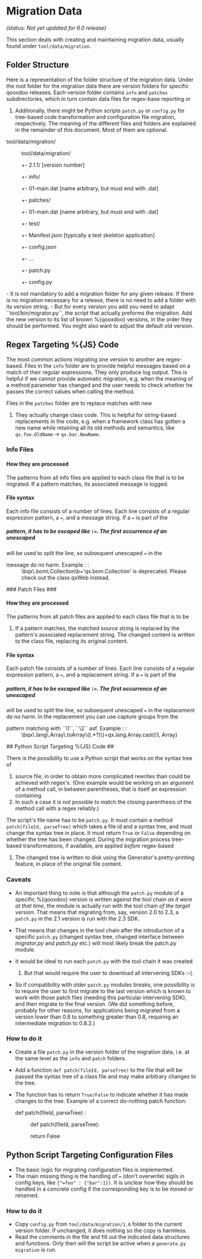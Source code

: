 # Migration Data #

*(status: Not yet updated for 6.0 release)*

This section deals with creating and maintaining migration data, usually found under ``tool/data/migration``.

## Folder Structure ##

Here is a representation of the folder structure of the migration data. Under
the root folder for the migration data there are version folders for specific
qooxdoo releases. Each version folder contains ``info`` and ``patches``
subdirectories, which in turn contain data files for regex-base reporting or
1. Additionally, there might be Python scripts ``patch.py`` or
   ``config.py`` for tree-based code transformation and configuration file
   migration, respectively.  The meaning of the different files and folders are
   explained in the remainder of this document. Most of them are optional.


<dl>
  <dt>      tool/data/migration/</dt>
  <dd>
    <p>tool/data/migration/</p>
    <p>+- 2.1.1/                   [version number]</p>
    <p>+- info/</p>
    <p>+- 01-main.dat          [name arbitrary, but must end with .dat]</p>
    <p>+- patches/</p>
    <p>+- 01-main.dat          [name arbitrary, but must end with .dat]</p>
    <p>+- test/</p>
    <p>+- Manifest.json        [typically a test skeleton application]</p>
    <p>+- config.json</p>
    <p>+- ...</p>
    <p>+- patch.py</p>
    <p>+- config.py</p>
  </dd>
</dl>
- It is not mandatory to add a migration folder for any given release. If there
  is no migration necessary for a release, there is no need to add a
  folder with its version string.
- But for every version you add you need to adapt ``tool/bin/migrator.py``, the
  script that actually preforms the migration. Add the new version to its list
  of known %{qooxdoo} versions, in the order they should be performed. You
  might also want to adjust the default old version.


## Regex Targeting %{JS} Code ##

The most common actions migrating one version to another are regex-based. Files
in the ``info`` folder are to provide helpful messages based on a match of their
regular expressions. They only produce log output. This is helpful if we cannot
provide automatic migration, e.g. when the meaning of a method parameter has
changed and the user needs to check whether he passes the correct values when
calling the method.

Files in the ``patches`` folder are to replace matches with new
1. They actually change class code. This is helpful for string-based
   replacements in the code, e.g. when a framework class has gotten a new name
   while retaining all its old methods and semantics, like ``qx.foo.OldName`` ->
   ``qx.bar.NewName``.


### Info Files ###

#### How they are processed ####

The patterns from all info files are applied to each class file that is to be migrated. If a
pattern matches, its associated message is logged.

#### File syntax ####

Each info file consists of a number of lines. Each line consists of a regular
expression pattern, a ``=``, and a message string. If a ``=`` is part of the
##### pattern, it has to be escaped like ``\=``. The first occurrence of an unescaped #####

will be used to split the line, so subsequent unescaped ``=`` in the
<dl>
  <dt>message do no harm. Example :  : </dt>
  <dd>\bqx\.bom\.Collection\b='qx.bom.Collection' is deprecated. Please check out the class qxWeb instead.</dd>
</dl>
### Patch Files ###

#### How they are processed ####

The patterns from all patch files are applied to each class file that is to be
1. If a pattern matches, the matched source string is replaced by the
   pattern's associated replacement string. The changed content is written to the
   class file, replacing its original content.


#### File syntax ####

Each patch file consists of a number of lines. Each line consists of a regular
expression pattern, a ``=``, and a replacement string. If a ``=`` is part of the
##### pattern, it has to be escaped like ``\=``. The first occurrence of an unescaped #####

will be used to split the line, so subsequent unescaped ``=`` in the
replacement do no harm. In the replacement you can use capture groups from the
<dl>
  <dt>pattern matching with ``\1``, ``\2`` asf. Example :  : </dt>
  <dd>\bqx\.lang\.Array\.toArray\((.*?)\)=qx.lang.Array.cast(\1, Array)</dd>
</dl>
## Python Script Targeting %{JS} Code ##

There is the possibility to use a Python script that works on the syntax tree of
1. source file, in order to obtain more complicated rewrites than could be
   achieved with regex's. (One example would be working on an argument of a method
   call, in between parentheses, that is itself an expression containing
2. In such a case it is not possible to match the closing parenthesis
   of the method call with a regex reliably.)


The script's file name has to be ``patch.py``. It must contain a
method ``patch(fileId, parseTree)`` which takes a file id and a syntax tree, and
must change the syntax tree in place. It must return ``True`` or ``False``
depending on whether the tree has been changed.  During the migration process
tree-based transformations, if available, are applied *before* regex-based
1. The changed tree is written to disk using the Generator's
   pretty-printing feature, in place of the original file content.


### Caveats ###

- An important thing to note is that although the ``patch.py`` module of a
  specific %{qooxdoo} version is written against the tool chain *as it were at
  that time*, the module is actually run with the tool chain *of the target
  version*. That means that migrating from, say, version 2.0 to 2.3, a
  ``patch.py`` in the 2.1 version is run with the 2.3 SDK.
- That means that changes in the tool chain after the introduction of a specific
  ``patch.py`` (changed syntax tree, changed interface between *migrator.py*
  and *patch.py* etc.) will most likely break the patch.py module.
- It would be ideal to run each ``patch.py`` with the tool chain it was created
   1. But that would require the user to download all intervening SDKs :-(.

- So if compatibility with older ``patch.py`` modules breaks, one possibility is
  to require the user to first migrate to the last version which is known to
  work with those patch files (needing this particular intervening SDK), and
  then migrate to the final version. (We did something before, probably for
  other reasons, for applications being migrated from a version lower than 0.8
  to something greater than 0.8, requiring an intermediate migration to 0.8.2.)


### How to do it ###

- Create a file ``patch.py`` in the version folder of the migration data, i.e.
  at the same level as the ``info`` and ``patch`` folders.
- Add a function ``def patch(fileId, parseTree)`` to the file that will be
  passed the syntax tree of a class file and may make arbitrary changes to the
  tree.
- The function has to return ``True/False`` to indicate whether it has made
  changes to the tree. Example of a correct do-nothing patch function:

  <dl>
    <dt>   def patch(fileId, parseTree) : </dt>
    <dd>
      <p>def patch(fileId, parseTree):</p>
    <p>return False</p>
  </dd>
  </dl>

## Python Script Targeting Configuration Files ##

- The basic logic for migrating configuration files is implemented.
- The main missing thing is the handling of ``=`` (don't overwrite) sigils in
  config keys, like ``{"=foo" : {"bar":1}}``. It is unclear how they should be
  handled in a concrete config if the corresponding key is to be moved or
  renamed.


### How to do it ###

- Copy ``config.py`` from ``tool/data/migration/1.6`` folder to the current version folder. If unchanged, it does nothing so the copy is harmless.
- Read the comments in the file and fill out the indicated data structures and functions. Only then will the script be active when a ``generate.py migration`` is run.
